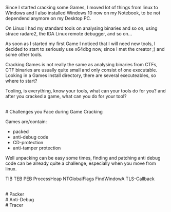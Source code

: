 
Since I started cracking some Games, I moved lot of things from linux to
Windows and I also installed Windows 10 now on my Notebook, to be not 
dependend anymore on my Desktop PC.   

On Linux I had my standard tools on analysing binaries and so on, using strace
radare2, the IDA Linux remote debugger, and so on...    

As soon as I started my first Game I noticed that I will need new tools, I 
decided to start to seriously use x64dbg now, since I met the creator ;)
and some other tools.

Cracking Games is not really the same as analysing binaries from CTFs, CTF 
binaries are usually quite small and only consist of one executable. Looking 
in a Games install directory, there are several executeables, so where to start?    

Tooling, is everything, know your tools, what can your tools do for you? and
after you cracked a game, what can you do for your tool?   



<br/>
# Challenges you Face during Game Cracking

Games are/contain:
* packed
* anti-debug code
* CD-protection
* anti-tamper protection

Well unpacking can be easy some times, finding and patching anti debug code
can be already quite a challenge, especially when you move from linux.

TIB
TEB
PEB
ProcessHeap
NTGlobalFlags
FindWindowA
TLS-Callback

<br/>
# Packer

<br/>
# Anti-Debug

<br/>
# Tracer



